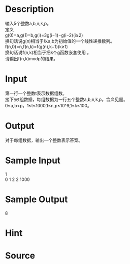 
# Description

<div class="content"><div>输入5个整数a,b,n,k,p。</div>
<div>定义</div>
<div>g(0)=a,g(1)=b,g(i)=3g(i−1)−g(i−2)(i≥2)</div>
<div>换句话说g(n)相当于以a,b为初始值的一个线性递推数列。</div>
<div>f(n,0)=n,f(n,k)=f(g(n),k−1)(k≥1)</div>
<div>换句话说f(n,k)相当于把k个g函数嵌套使用 。</div>
<div>请输出f(n,k)modp的结果。</div>
<p></p></div>

# Input

<div class="content"><div>
<div>第一行一个整数t表示数据组数。</div>
<div>接下来t组数据，每组数据为一行五个整数a,b,n,k,p，含义见题。</div>
<div>0≤a,b&lt;p，1≤t≤1000,1≤n,p≤10^9,1≤k≤100。</div>
</div>
<p></p></div>

# Output

<div class="content"><div>对于每组数据，输出一个整数表示答案。</div>
<p></p></div>

# Sample Input

<div class="content"><span class="sampledata">1<br/>
0 1 2 2 1000<br/>
</span></div>

# Sample Output

<div class="content"><span class="sampledata">8</span></div>

# Hint

<div class="content"><p></p></div>

# Source

<div class="content"><p><a href="problemset.php?search="></a></p></div>

